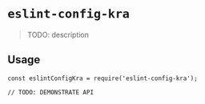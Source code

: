 # `eslint-config-kra`

> TODO: description

## Usage

```
const eslintConfigKra = require('eslint-config-kra');

// TODO: DEMONSTRATE API
```

